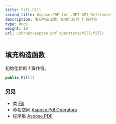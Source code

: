 ```yaml
---
title: Fill.Fill
second_title: Aspose.PDF for .NET API Reference
description: 填充构造函数。初始化新的 f 操作符
type: docs
weight: 10
url: /zh/net/aspose.pdf.operators/fill/fill/
---
```

## 填充构造函数

初始化新的 f 操作符。

```csharp
public Fill()
```

### 另见

* 类 [Fill](../)
* 命名空间 [Aspose.Pdf.Operators](../../../aspose.pdf.operators/)
* 程序集 [Aspose.PDF](../../../)